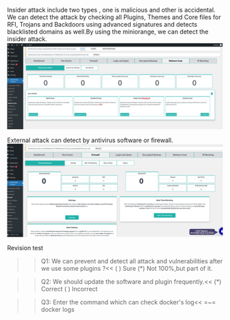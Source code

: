 Insider attack include two types , one is malicious and other is accidental.
We can detect the attack by checking all Plugins, Themes and Core files for RFI, Trojans and Backdoors using advanced signatures and detects blacklisted domains as well.By using the miniorange, we can detect the insider attack.
![G Logo](./assets/Step5_1.png)

External attack can detect by antivirus software or firewall.
![H Logo](./assets/Step5_2.png)


Revision test
>>Q1: We can prevent and detect all attack and vulnerabilities after we use some plugins ?<<
( ) Sure
(*) Not 100%,but part of it.

>>Q2: We should update the software and plugin frequently.<<
(*) Correct
( ) Incorrect

>>Q3: Enter the command which can check docker's log<<
=~= docker logs
